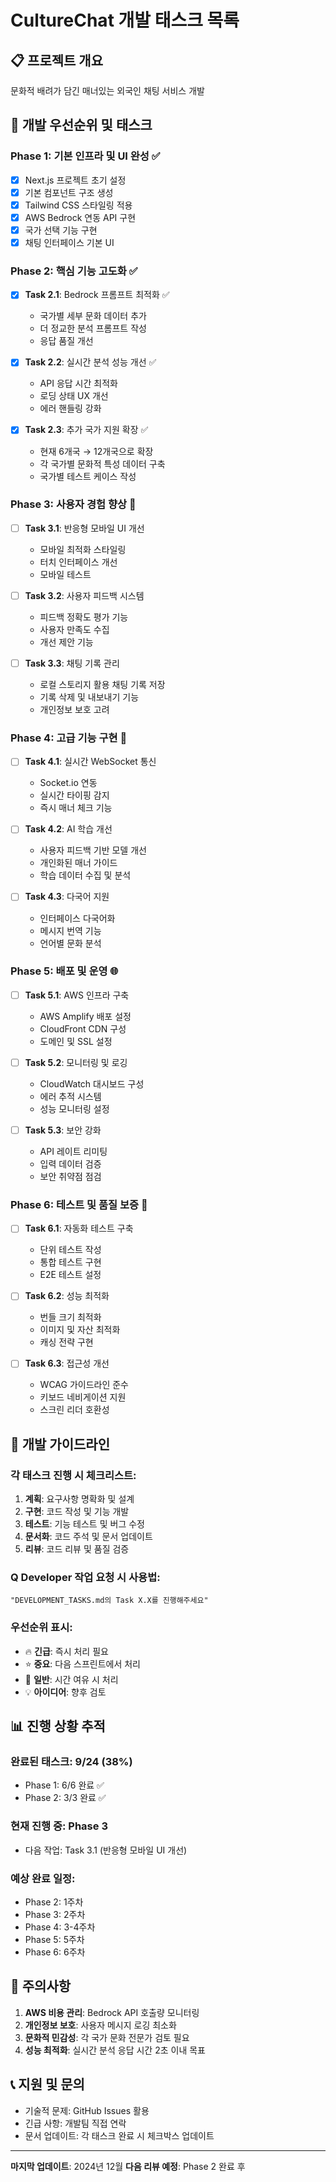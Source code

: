 # CultureChat 개발 태스크 목록

## 📋 프로젝트 개요
문화적 배려가 담긴 매너있는 외국인 채팅 서비스 개발

## 🎯 개발 우선순위 및 태스크

### Phase 1: 기본 인프라 및 UI 완성 ✅
- [x] Next.js 프로젝트 초기 설정
- [x] 기본 컴포넌트 구조 생성
- [x] Tailwind CSS 스타일링 적용
- [x] AWS Bedrock 연동 API 구현
- [x] 국가 선택 기능 구현
- [x] 채팅 인터페이스 기본 UI

### Phase 2: 핵심 기능 고도화 ✅
- [x] **Task 2.1**: Bedrock 프롬프트 최적화 ✅
  - 국가별 세부 문화 데이터 추가
  - 더 정교한 분석 프롬프트 작성
  - 응답 품질 개선

- [x] **Task 2.2**: 실시간 분석 성능 개선 ✅
  - API 응답 시간 최적화
  - 로딩 상태 UX 개선
  - 에러 핸들링 강화

- [x] **Task 2.3**: 추가 국가 지원 확장 ✅
  - 현재 6개국 → 12개국으로 확장
  - 각 국가별 문화적 특성 데이터 구축
  - 국가별 테스트 케이스 작성

### Phase 3: 사용자 경험 향상 📱
- [ ] **Task 3.1**: 반응형 모바일 UI 개선
  - 모바일 최적화 스타일링
  - 터치 인터페이스 개선
  - 모바일 테스트

- [ ] **Task 3.2**: 사용자 피드백 시스템
  - 피드백 정확도 평가 기능
  - 사용자 만족도 수집
  - 개선 제안 기능

- [ ] **Task 3.3**: 채팅 기록 관리
  - 로컬 스토리지 활용 채팅 기록 저장
  - 기록 삭제 및 내보내기 기능
  - 개인정보 보호 고려

### Phase 4: 고급 기능 구현 🚀
- [ ] **Task 4.1**: 실시간 WebSocket 통신
  - Socket.io 연동
  - 실시간 타이핑 감지
  - 즉시 매너 체크 기능

- [ ] **Task 4.2**: AI 학습 개선
  - 사용자 피드백 기반 모델 개선
  - 개인화된 매너 가이드
  - 학습 데이터 수집 및 분석

- [ ] **Task 4.3**: 다국어 지원
  - 인터페이스 다국어화
  - 메시지 번역 기능
  - 언어별 문화 분석

### Phase 5: 배포 및 운영 🌐
- [ ] **Task 5.1**: AWS 인프라 구축
  - AWS Amplify 배포 설정
  - CloudFront CDN 구성
  - 도메인 및 SSL 설정

- [ ] **Task 5.2**: 모니터링 및 로깅
  - CloudWatch 대시보드 구성
  - 에러 추적 시스템
  - 성능 모니터링 설정

- [ ] **Task 5.3**: 보안 강화
  - API 레이트 리미팅
  - 입력 데이터 검증
  - 보안 취약점 점검

### Phase 6: 테스트 및 품질 보증 🧪
- [ ] **Task 6.1**: 자동화 테스트 구축
  - 단위 테스트 작성
  - 통합 테스트 구현
  - E2E 테스트 설정

- [ ] **Task 6.2**: 성능 최적화
  - 번들 크기 최적화
  - 이미지 및 자산 최적화
  - 캐싱 전략 구현

- [ ] **Task 6.3**: 접근성 개선
  - WCAG 가이드라인 준수
  - 키보드 네비게이션 지원
  - 스크린 리더 호환성

## 🔧 개발 가이드라인

### 각 태스크 진행 시 체크리스트:
1. **계획**: 요구사항 명확화 및 설계
2. **구현**: 코드 작성 및 기능 개발
3. **테스트**: 기능 테스트 및 버그 수정
4. **문서화**: 코드 주석 및 문서 업데이트
5. **리뷰**: 코드 리뷰 및 품질 검증

### Q Developer 작업 요청 시 사용법:
```
"DEVELOPMENT_TASKS.md의 Task X.X를 진행해주세요"
```

### 우선순위 표시:
- 🔥 **긴급**: 즉시 처리 필요
- ⭐ **중요**: 다음 스프린트에서 처리
- 📝 **일반**: 시간 여유 시 처리
- 💡 **아이디어**: 향후 검토

## 📊 진행 상황 추적

### 완료된 태스크: 9/24 (38%)
- Phase 1: 6/6 완료 ✅
- Phase 2: 3/3 완료 ✅

### 현재 진행 중: Phase 3
- 다음 작업: Task 3.1 (반응형 모바일 UI 개선)

### 예상 완료 일정:
- Phase 2: 1주차
- Phase 3: 2주차  
- Phase 4: 3-4주차
- Phase 5: 5주차
- Phase 6: 6주차

## 🚨 주의사항

1. **AWS 비용 관리**: Bedrock API 호출량 모니터링
2. **개인정보 보호**: 사용자 메시지 로깅 최소화
3. **문화적 민감성**: 각 국가 문화 전문가 검토 필요
4. **성능 최적화**: 실시간 분석 응답 시간 2초 이내 목표

## 📞 지원 및 문의

- 기술적 문제: GitHub Issues 활용
- 긴급 사항: 개발팀 직접 연락
- 문서 업데이트: 각 태스크 완료 시 체크박스 업데이트

---

**마지막 업데이트**: 2024년 12월
**다음 리뷰 예정**: Phase 2 완료 후